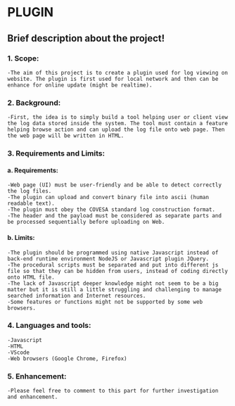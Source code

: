 # PLUGIN
## Brief description about the project!

### 1.  Scope:

    -The aim of this project is to create a plugin used for log viewing on website. The plugin is first used for local network and then can be enhance for online update (might be realtime).
### 2.  Background:

    -First, the idea is to simply build a tool helping user or client view the log data stored inside the system. The tool must contain a feature helping browse action and can upload the log file onto web page. Then the web page will be written in HTML.

### 3.  Requirements and Limits:
    
#### a.     Requirements:

    -Web page (UI) must be user-friendly and be able to detect correctly the log files.
    -The plugin can upload and convert binary file into ascii (human readable text).
    -The plugin must obey the COVESA standard log construction format.
    -The header and the payload must be considered as separate parts and be processed sequentially before uploading on Web.

#### b.     Limits: 

    -The plugin should be programmed using native Javascript instead of back-end runtime environment NodeJS or Javascript plugin JQuery.
    -The procedural scripts must be separated and put into different js file so that they can be hidden from users, instead of coding directly onto HTML file.
    -The lack of Javascript deeper knowledge might not seem to be a big matter but it is still a little struggling and challenging to manage searched information and Internet resources.
    -Some features or functions might not be supported by some web browsers.

### 4.  Languages and tools:
    -Javascript
    -HTML
    -VScode
    -Web browsers (Google Chrome, Firefox)

### 5.  Enhancement: 
    -Please feel free to comment to this part for further investigation and enhancement.

